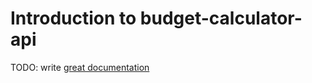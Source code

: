 # Introduction to budget-calculator-api

TODO: write [great documentation](http://jacobian.org/writing/what-to-write/)
